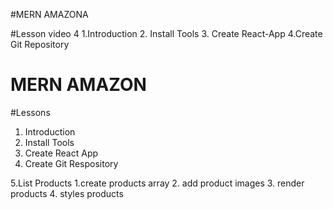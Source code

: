 #MERN AMAZONA

#Lesson
video 4
1.Introduction 2. Install Tools 3. Create React-App
4.Create Git Repository

# MERN AMAZON

#Lessons

1. Introduction
2. Install Tools
3. Create React App
4. Create Git Respository

5.List Products
1.create products array 2. add product images 3. render products 4. styles products

